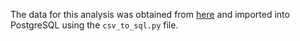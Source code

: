 The data for this analysis was obtained from <a href='https://www.kaggle.com/datasets/ramamet4/app-store-apple-data-set-10k-apps'>here</a> and imported into PostgreSQL using the `csv_to_sql.py` file.